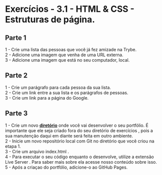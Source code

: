 # Exercícios - 3.1 - HTML & CSS - Estruturas de página.

## Parte 1

1 - Crie uma lista das pessoas que você já fez amizade na Trybe.\
2 - Adicione uma imagem que venha de uma URL externa.\
3 - Adicione uma imagem que está no seu computador, local.

## Parte 2

1 - Crie um parágrafo para cada pessoa da sua lista.\
2 - Crie um link entre a sua lista e os parágrafos de pessoas.\
3 - Crie um link para a página do Google.

## Parte 3

1 - Crie um novo __[diretório](https://github.com/LucasLimaPE/portfolio-web)__ onde você vai desenvolver o seu portfólio. É importante que ele seja criado fora do seu diretório de exercícios , pois a sua manutenção daqui em diante será feita em outro ambiente.\
2 - Inicie um novo repositório local com Git no diretório que você criou na etapa 1.\
3 - Crie um arquivo index.html .\
4 - Para executar o seu código enquanto o desenvolve, utilize a extensão Live Server . Para saber mais sobre ela acesse nosso conteúdo sobre isso.\
5 - Após a criaçao do portfólio, adicione-o ao GitHub Pages.